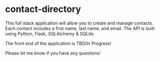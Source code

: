 # contact-directory

This full stack application will allow you to create and manage contacts. Each contact includes a first name, last name, and email. The API is built using Python, Flask, SQLAlchemy & SQLite.

The front end of the application is TBD/In Progress!

Please let me know if you have any questions!
